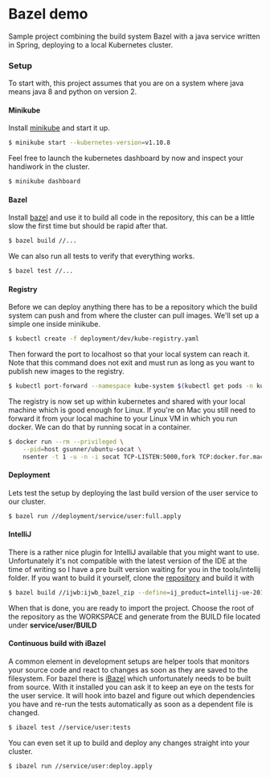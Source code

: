 # Bazel demo
Sample project combining the build system Bazel with a java service written in Spring, deploying to a local Kubernetes cluster.

### Setup
To start with, this project assumes that you are on a system where java means java 8 and python on version 2.

#### Minikube
Install [minikube](https://github.com/kubernetes/minikube) and start it up.
```bash
$ minikube start --kubernetes-version=v1.10.8
```
Feel free to launch the kubernetes dashboard by now and inspect your handiwork in the cluster.
```bash
$ minikube dashboard
```
#### Bazel
Install [bazel](https://docs.bazel.build/versions/master/install.html) and use it to build all code in the repository, this can be a little slow the first time but should be rapid after that.
```bash
$ bazel build //...
```

We can also run all tests to verify that everything works.
```bash
$ bazel test //...
```

#### Registry
Before we can deploy anything there has to be a repository which the build system can push and from where the cluster can pull images.
We'll set up a simple one inside minikube.
```bash
$ kubectl create -f deployment/dev/kube-registry.yaml
```

Then forward the port to localhost so that your local system can reach it.
Note that this command does not exit and must run as long as you want to publish new images to the registry.
```bash
$ kubectl port-forward --namespace kube-system $(kubectl get pods -n kube-system -l 'k8s-app=kube-registry,version=v0' -o name) 5000:5000
```

The registry is now set up within kubernetes and shared with your local machine which is good enough for Linux. If you're on Mac you still need to forward it from your local machine to your Linux VM in which you run docker. We can do that by running socat in a container.
```bash
$ docker run --rm --privileged \
    --pid=host gsunner/ubuntu-socat \
    nsenter -t 1 -u -n -i socat TCP-LISTEN:5000,fork TCP:docker.for.mac.host.internal:5000
```

#### Deployment
Lets test the setup by deploying the last build version of the user service to our cluster.
```bash
$ bazel run //deployment/service/user:full.apply
```

#### IntelliJ
There is a rather nice plugin for IntelliJ available that you might want to use. Unfortunately it's not compatible with the latest version of the IDE at the time of writing so I have a pre built version waiting for you in the tools/intellij folder.
If you want to build it yourself, clone the [repository](https://github.com/bazelbuild/intellij) and build it with
```bash
$ bazel build //ijwb:ijwb_bazel_zip --define=ij_product=intellij-ue-2018.2
```

When that is done, you are ready to import the project. Choose the root of the repository as the WORKSPACE and generate from the BUILD file located under **service/user/BUILD**

#### Continuous build with iBazel
A common element in development setups are helper tools that monitors your source code and react to changes as soon as they are saved to the filesystem.
For bazel there is [iBazel](https://github.com/bazelbuild/bazel-watcher) which unfortunately needs to be built from source.
With it installed you can ask it to keep an eye on the tests for the user service. It will hook into bazel and figure out which dependencies you have and re-run the tests automatically as soon as a dependent file is changed.
```bash
$ ibazel test //service/user:tests
```

You can even set it up to build and deploy any changes straight into your cluster.
```bash
$ ibazel run //service/user:deploy.apply
```
